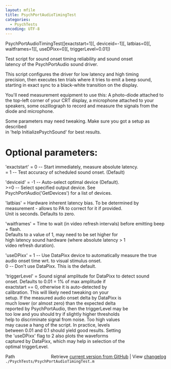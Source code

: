 ```yaml
---
layout: mfile
title: PsychPortAudioTimingTest
categories:
  - PsychTests
encoding: UTF-8
---
```


PsychPortAudioTimingTest([exactstart=1][, deviceid=-1][, latbias=0][, waitframes=1][, useDPixx=0][, triggerLevel=0.01])  

Test script for sound onset timing reliability and sound onset  
latency of the PsychPortAudio sound driver.  

This script configures the driver for low latency and high timing  
precision, then executes ten trials where it tries to emit a beep sound,  
starting in exact sync to a black-white transition on the display.  

You'll need measurement equipment to use this: A photo-diode attached to  
the top-left corner of your CRT display, a microphone attached to your  
speakers, some oszillograph to record and measure the signals from the  
diode and microphone.  

Some parameters may need tweaking. Make sure you got a setup as described  
in 'help InitializePsychSound' for best results.  

# Optional parameters:  

'exactstart' = 0 -- Start immediately, measure absolute latency.  
             \= 1 -- Test accuracy of scheduled sound onset. (Default)  

'deviceid'   = -1 -- Auto-select optimal device (Default).  
            \>=0   -- Select specified output device. See  
                     PsychPortAudio('GetDevices') for a list of devices.  

'latbias'    = Hardware inherent latency bias. To be determined by  
               measurement - allows to PA to correct for it if provided.  
               Unit is seconds. Defaults to zero.  

'waitframes' = Time to wait (in video refresh intervals) before emitting beep + flash.  
               Defaults to a value of 1, may need to be set higher for  
               high latency sound hardware (where absolute latency \> 1  
               video refresh duration).  

'useDPixx'   = 1 -- Use DataPixx device to automatically measure the true  
                    audio onset time wrt. to visual stimulus onset.  
               0 -- Don't use DataPixx. This is the default.  

'triggerLevel' = Sound signal amplitude for DataPixx to detect sound  
                 onset. Defaults to 0.01 = 1% of max amplitude if  
                 exactstart == 0, otherwise it is auto-detected by  
                 calibration. This will likely need tweaking on your  
                 setup. If the measured audio onset delta by DataPixx is  
                 much lower (or almost zero) than the expected delta  
                 reported by PsychPortAudio, then the triggerLevel may be  
                 too low and you should try if slightly higher thresholds  
                 help to discriminate signal from noise. Too high values  
                 may cause a hang of the script. In practice, levels  
                 between 0.01 and 0.1 should yield good results. Setting  
                 the 'useDPixx' flag to 2 also plots the waveforms  
                 captured by DataPixx, which may help in selection of the  
                 optimal triggerLevel.  



<div class="code_header" style="text-align:right;">
  <span style="float:left;">Path&nbsp;&nbsp;</span> <span class="counter">Retrieve <a href=
  "https://raw.github.com/Psychtoolbox-3/Psychtoolbox-3/beta/./PsychTests/PsychPortAudioTimingTest.m">current version from GitHub</a> | View <a href=
  "https://github.com/Psychtoolbox-3/Psychtoolbox-3/commits/beta/./PsychTests/PsychPortAudioTimingTest.m">changelog</a></span>
</div>
<div class="code">
  <code>./PsychTests/PsychPortAudioTimingTest.m</code>
</div>
